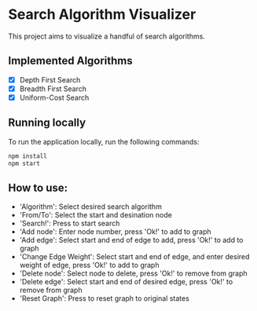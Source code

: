 # Search Algorithm Visualizer

This project aims to visualize a handful of search algorithms.

## Implemented Algorithms

- [x] Depth First Search
- [x] Breadth First Search
- [x] Uniform-Cost Search

## Running locally

To run the application locally, run the following commands:

```bash
npm install
npm start
```

## How to use:
- 'Algorithm':          Select desired search algorithm
- 'From/To':            Select the start and desination node
- 'Search!':            Press to start search
- 'Add node':           Enter node number, press 'Ok!' to add to graph
- 'Add edge':           Select start and end of edge to add, press 'Ok!' to add to graph
- 'Change Edge Weight': Select start and end of edge, and enter desired weight of edge, press 'Ok!' to add to graph
- 'Delete node':        Select node to delete, press 'Ok!' to remove from graph
- 'Delete edge':        Select start and end of desired edge, press 'Ok!' to remove from graph
- 'Reset Graph':        Press to reset graph to original states
